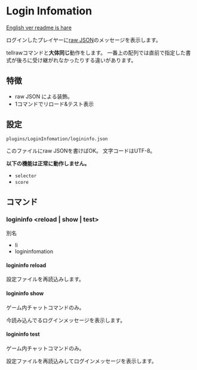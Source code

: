 # Login Infomation

[English ver readme is hare][en]

ログインしたプレイヤーに[raw JSON][rj]のメッセージを表示します。

tellrawコマンドと**大体同じ**動作をします。
一番上の配列では直前で指定した書式が後ろに受け継がれなかったりする違いがあります。

## 特徴

- raw JSON による装飾。
- 1コマンドでリロード&テスト表示

## 設定

`plugins/LoginInfomation/logininfo.json`

このファイルにraw JSONを書けばOK。
文字コードはUTF-8。

**以下の機能は正常に動作しません。**

- `selector`
- `score`

## コマンド

### logininfo <reload | show | test>

別名

- li
- logininfomation

#### logininfo reload

設定ファイルを再読込みします。

#### logininfo show

ゲーム内チャットコマンドのみ。

今読み込んでるログインメッセージを表示します。

#### logininfo test

ゲーム内チャットコマンドのみ。

設定ファイルを再読込みしてログインメッセージを表示します。

<!-- links -->
[en]:readme.md
[jp]:readme.jp.md
[rj]:https://minecraft.gamepedia.com/Commands#Raw_JSON_text